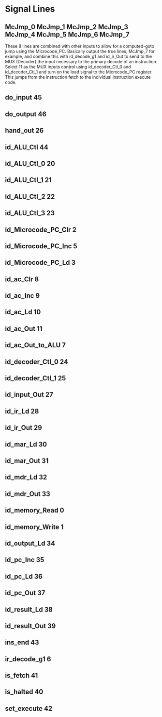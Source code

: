 #  Signal Lines

## McJmp_0 McJmp_1 McJmp_2 McJmp_3 McJmp_4 McJmp_5 McJmp_6 McJmp_7

These 8 lines are combined with other inputs to allow for a computed-goto jump using the Microcode_PC.  Basically output 
the true lines, McJmp_7 for example, and combine this with id_decode_g1 and id_ir_Out to send to the MUX (Decoder) the input
necessary to the primary decode of an instruction.  Select 11 as the MUX inputs control using
id_decoder_Ctl_0 and id_decoder_Ctl_1 and turn on the load signal to the Microcode_PC register.  This jumps from the 
instruction fetch to the individual instruction execute code.

## do_input 45
## do_output 46

## hand_out 26

## id_ALU_Ctl 44
## id_ALU_Ctl_0 20
## id_ALU_Ctl_1 21
## id_ALU_Ctl_2 22
## id_ALU_Ctl_3 23

## id_Microcode_PC_Clr 2
## id_Microcode_PC_Inc 5
## id_Microcode_PC_Ld 3

## id_ac_Clr 8
## id_ac_Inc 9
## id_ac_Ld 10
## id_ac_Out 11
## id_ac_Out_to_ALU 7

## id_decoder_Ctl_0 24
## id_decoder_Ctl_1 25

## id_input_Out 27

## id_ir_Ld 28
## id_ir_Out 29

## id_mar_Ld 30
## id_mar_Out 31

## id_mdr_Ld 32
## id_mdr_Out 33

## id_memory_Read 0
## id_memory_Write 1

## id_output_Ld 34

## id_pc_Inc 35
## id_pc_Ld 36
## id_pc_Out 37

## id_result_Ld 38
## id_result_Out 39

## ins_end 43

## ir_decode_g1 6

## is_fetch 41

## is_halted 40

## set_execute 42
